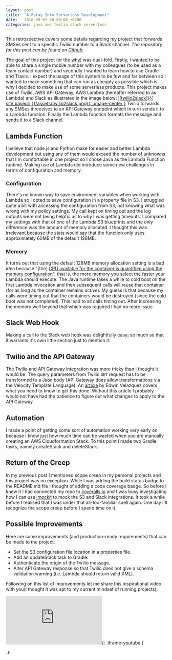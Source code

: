 ```yaml
---
layout: post
title:  "A Foray Into Serverless Development"
date:   2016-09-07 00:00:00 +0200
categories: java aws twilio slack serverless
---
```


This retrospective covers some details regarding my project that forwards SMSes sent to a specific Twilio number to a Slack channel. *The repository for this post can be found on [Github][github].*

The goal of this project (or the [why][why]) was dual-fold. Firstly, I wanted to be able to share a single mobile number with my colleagues (to be used as a team contact number) and secondly I wanted to learn how to use Gradle and Travis. I expect the usage of this system to be few and far between so I wanted to make something that can run as cheaply as possible which is why I decided to make use of some serverless products. This project makes use of Twilio, AWS API Gateway, AWS Lambda (hereafter referred to as Lambda) and Slack as illustrated in the image below:
[![twilio2slack]({{ site.baseurl }}/assets/twilio2slack.png){: .image-center }][cloudcraft]
Twilio forwards any SMSes it receives to an API Gateway endpoint which in turn sends it to a Lambda function. Finally the Lambda function formats the message and sends it to a Slack channel.

## Lambda Function
I believe that node.js and Python make for easier and better Lambda development but using any of them would exceed the number of unknowns that I'm comfortable in one project so I chose Java as the Lambda Function runtime. Making use of Lambda did introduce some new challenges in terms of configuration and memory.

### Configuration
There's no known way to save environment variables when working with Lambda so I opted to save configuration in a property file in S3. I struggled quite a bit with accessing the configuration from S3, not knowing what was wrong with my policy settings. My call kept on timing out and the log outputs were not being helpful as to why I was getting timeouts. I compared my settings with that of one of the Lambda S3 blueprints and the only difference was the amount of memory allocated. I thought this was irrelevant because the stats would say that the function only uses approximately 60MB of the default 128MB.

### Memory
It turns out that using the default 128MB memory allocation setting is a bad idea because "[the] [CPU available for the container is quantified using the memory configuration][forum]", that is, the more memory you select the faster your Lambda should execute. The Java runtime takes a while to cold boot on the first Lambda invocation and then subsequent calls will reuse that container (for as long as the container remains _active_). My guess is that because my calls were timing out that the containers would be destroyed (since the cold boot was not completed). This lead to all calls timing out. After increasing the memory well beyond that which was required I had no more issue.

## Slack Web Hook
Making a call to the Slack web hook was delightfully easy; so much so that it warrants it's own little section just to mention it.

## Twilio and the API Gateway
The Twilio and API Gateway integration was more tricky than I thought it would be. The query parameters from Twilio `GET` request has to be transformed to a Json body (API Gateway does allow transformations via the Velocity Template Language).  An [article][edwin] by Edwin Velazquez covers what you need to know to get this done. Without this article I probably would not have had the patience to figure out what changes to apply to the API Gateway.

## Automation
I made a point of getting some sort of automation working very early on because I know just how much time can be wasted when you are manually creating an AWS Cloudformation Stack. To this point I made two Gradle tasks, namely createStack and deleteStack.

## Return of the Creep
In my previous post I mentioned scope creep in my personal projects and this project was no exception. While I was adding the build status badge to the README.md file I thought of adding a code coverage badge. So before I knew it I had connected my repo to [coveralls.io][coveralls.io] and I was busy investigating how I can use [jmockit][jmockit] to mock the S3 and Slack integrations. It took a while before I realised that I was under that all-too-familiar spell again. One day I'll recognize the scope creep before I spend time on it.

## Possible Improvements
Here are some improvements (and production-ready requirements) that can be made to the project.

* Set the S3 configuration file location in a properties file.
* Add an updateStack task to Gradle.
* Authenticate the origin of the Twilio message.
* Alter API Gateway response so that Twilio does not give a schema validation warning (i.e. Lambda should return valid XML).

Following on this list of improvements let me share this inspirational video with you(I thought it was apt to my current mindset of running projects):
<iframe src="https://www.youtube.com/embed/lRtV-ugIT0k" frameborder="0" allowfullscreen></iframe>{: .iframe-youtube }

**-f**

[cloudcraft]: https://cloudcraft.co
[coveralls.io]: https://coveralls.io
[edwin]: http://edwinvelazquez.com/blog/2015/12/15/build_an_aws_endpoint.html
[forum]: https://forums.aws.amazon.com/thread.jspa?messageID=691551
[jmockit]: http://jmockit.org/
[github]: https://github.com/vandiedakaf/twilio2slack
[why]: https://www.ted.com/talks/simon_sinek_how_great_leaders_inspire_action
